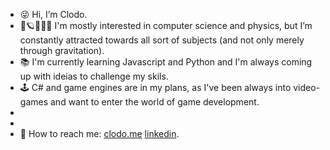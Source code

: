 - 😜 Hi, I’m Clodo.
- 👀🪐👨🏽‍💻 I'm mostly interested in computer science and physics, but I’m constantly attracted towards all sort of subjects (and not only merely through gravitation).
- 📚 I'm currently learning Javascript and Python and I'm always coming up with ideias to challenge my skils.  
- 🕹️ C# and game engines are in my plans, as I've been always into video-games and want to enter the world of game development.
-
-
- 👾 How to reach me: [clodo.me](https://www.clodo.me) [linkedin](https://www.linkedin.com/in/clodomirvianna/).



<!---
clodoN1109/clodoN1109 is a ✨ special ✨ repository because its `README.md` (this file) appears on your GitHub profile.
You can click the Preview link to take a look at your changes.
--->
